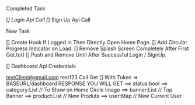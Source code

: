 Completed Task 

[*] Login Api Call 
[*] Sign Up Api Call



New Task 

[] Create Hook If Logged in Then Directly Open Home Page.
[] Add Circular Progress Indicator on Load.
[] Remove Splash Screen Completely After First Get.to()
[] Push and Remove Until After Successful Login / SignUp.

[] Dashboard Api 
Credentials 

testClient@gmail.com
test123
Call Get [] With Token => BASEURL/dashboard 
     RESPONSE YOU WILL GET
     ==> status:bool
     ==> category:List // To Show on Home Circle Image
     ==> banner:List // Top Banner
     ==> product:List // New Produts
     ==> user:Map // New Current User



